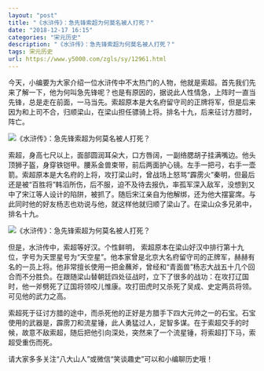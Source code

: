 ```yaml
---
layout: "post"
title: "《水浒传》：急先锋索超为何莫名被人打死？"
date: "2018-12-17 16:15"
categories: "宋元历史"
description: "《水浒传》：急先锋索超为何莫名被人打死？"
tags: 宋元历史
url: https://www.y5000.com/zgls/sy/12961.html
---
```






今天，小编要为大家介绍一位水浒传中不太热门的人物，他就是索超。首先我们先来了解一下，他为何叫急先锋呢？也是有原因的，据说此人性情急，上阵时一直当先锋，总是走在前面，一马当先。索超原本是大名府留守司的正牌将军，但是后来因为和上司不合，归顺梁山，在梁山担任骠骑上将。排名十九，后来征讨方腊时，阵亡。

![《水浒传》：急先锋索超为何莫名被人打死？](/uploads/allimg/170209/6-1F2091H524b6.JPG)

索超，身高七尺以上，面部圆润耳朵大，口方唇阔，一副络腮胡子挂满嘴边。他头顶狮子盔，身穿铁铠甲。腰系金兽束带，前后两面护心镜。左手一把弓，右手一壶箭。索超原本是大名府的上将，攻打梁山时，曾战场上怒骂“霹雳火”秦明，但最后还是被“百胜将”韩滔所伤，后不服，迫不及待去报仇，率孤军深入敌军，没想到又中了宋江等人设计的陷阱，被抓了。随后宋江亲自为他解绑，还为他大摆宴席。与此同时他的好友杨志也劝说与他，就这样他就归顺了梁山了。在梁山众多兄弟中，排名十九。

![《水浒传》：急先锋索超为何莫名被人打死？](/uploads/allimg/170209/6-1F2091H5524c.JPG)

但是，水浒传中，索超等好汉。个性鲜明，
索超原本在梁山好汉中排行第十九位，字号为天罡星号为“天空星”。他本家曾是北京大名府留守司的正牌军，赫赫有名的一员上将。他非常擅长使用一把金蘸斧，曾经和“青面兽”杨志大战五十几个回合而不分胜负。在跟随梁山替朝廷四处征战时，立下了很多的战功：在攻打辽国时，他一斧劈死了辽国将领咬儿惟康。攻打田虎时又杀死了吴成、史定两员将领。可见他的武力之高。

索超死于征讨方腊的途中，而杀死他的正好是方腊手下四大元帅之一的石宝。石宝使用的武器是，霹雳刀和流星锤，此人勇猛过人，足智多谋。在于索超交手的时候，故意不敌索超，随后把他引向深处，突然来了一个流星锤，将索超打下马，索超受重伤而死。

请大家多多关注“八大山人”或微信“笑谈趣史”可以和小编聊历史哦！
